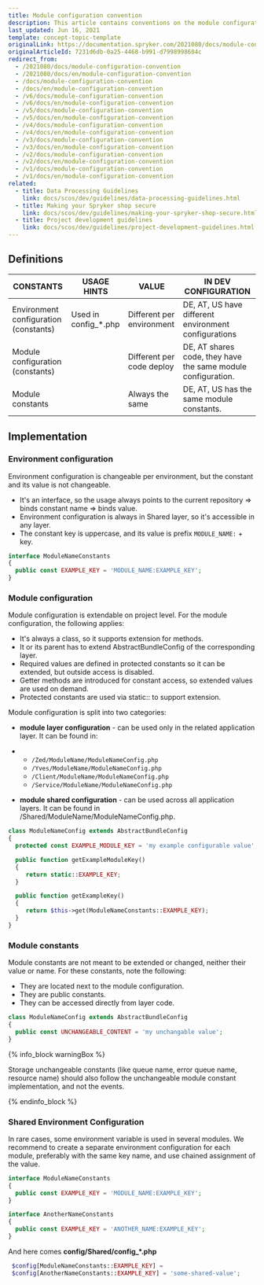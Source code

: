 ```yaml
---
title: Module configuration convention
description: This article contains conventions on the module configuration.
last_updated: Jun 16, 2021
template: concept-topic-template
originalLink: https://documentation.spryker.com/2021080/docs/module-configuration-convention
originalArticleId: 7231d6db-0a25-4468-b991-d7998998604c
redirect_from:
  - /2021080/docs/module-configuration-convention
  - /2021080/docs/en/module-configuration-convention
  - /docs/module-configuration-convention
  - /docs/en/module-configuration-convention
  - /v6/docs/module-configuration-convention
  - /v6/docs/en/module-configuration-convention
  - /v5/docs/module-configuration-convention
  - /v5/docs/en/module-configuration-convention
  - /v4/docs/module-configuration-convention
  - /v4/docs/en/module-configuration-convention
  - /v3/docs/module-configuration-convention
  - /v3/docs/en/module-configuration-convention
  - /v2/docs/module-configuration-convention
  - /v2/docs/en/module-configuration-convention
  - /v1/docs/module-configuration-convention
  - /v1/docs/en/module-configuration-convention
related:
  - title: Data Processing Guidelines
    link: docs/scos/dev/guidelines/data-processing-guidelines.html
  - title: Making your Spryker shop secure
    link: docs/scos/dev/guidelines/making-your-spryker-shop-secure.html
  - title: Project development guidelines
    link: docs/scos/dev/guidelines/project-development-guidelines.html
---
```


## Definitions

| CONSTANTS    | USAGE HINTS   | VALUE     | IN DEV CONFIGURATION    |
| ------------------ | ------------------ | ----------------- | ---------------- |
| Environment configuration (constants) | Used in config_*.php | Different per environment | DE, AT, US have different environment configurations         |
| Module configuration (constants)      |                      | Different per code deploy | DE, AT shares code, they have the same module configuration. |
| Module constants                      |                      | Always the same           | DE, AT, US has the same module constants.                    |

## Implementation

### Environment configuration

Environment configuration is changeable per environment, but the constant and its value is not changeable.

* It's an interface, so the usage always points to the current repository => binds constant name => binds value.
* Environment configuration is always in Shared layer, so it's accessible in any layer.
* The constant key is uppercase, and its value is prefix `MODULE_NAME:` + key.

```php
interface ModuleNameConstants
{
  public const EXAMPLE_KEY = 'MODULE_NAME:EXAMPLE_KEY';
}
```

### Module configuration

Module configuration is extendable on project level. For the module configuration, the following applies:

* It's always a class, so it supports extension for methods.
* It or its parent has to extend AbstractBundleConfig of the corresponding layer.
* Required values are defined in protected constants so it can be extended, but outside access is disabled.
* Getter methods are introduced for constant access, so extended values are used on demand.
* Protected constants are used via static:: to support extension.

Module configuration is split into two categories:

* **module layer configuration** - can be used only in the related application layer. It can be found in:

* * `/Zed/ModuleName/ModuleNameConfig.php`
  * `/Yves/ModuleName/ModuleNameConfig.php`
  * `/Client/ModuleName/ModuleNameConfig.php`
  * `/Service/ModuleName/ModuleNameConfig.php`

* **module shared configuration** - can be used across all application layers. It can be found in /Shared/ModuleName/ModuleNameConfig.php.

```php
class ModuleNameConfig extends AbstractBundleConfig
{
  protected const EXAMPLE_MODULE_KEY = 'my example configurable value';

  public function getExampleModuleKey()
  {
     return static::EXAMPLE_KEY;
  }

  public function getExampleKey()
  {
     return $this->get(ModuleNameConstants::EXAMPLE_KEY);
  }
}
```

### Module constants

Module constants are not meant to be extended or changed, neither their value or name. For these constants, note the following:

* They are located next to the module configuration.
* They are public constants.
* They can be accessed directly from layer code.

```php
class ModuleNameConfig extends AbstractBundleConfig
{
  public const UNCHANGEABLE_CONTENT = 'my unchangable value';
}
```

{% info_block warningBox %}

Storage unchangeable constants (like queue name, error queue name, resource name) should also follow the unchangeable module constant implementation, and not the events.

{% endinfo_block %}

### Shared Environment Configuration

In rare cases, some environment variable is used in several modules.
We recommend to create a separate environment configuration for each module, preferably with the same key name, and use chained assignment of the value.

```php
interface ModuleNameConstants
{
  public const EXAMPLE_KEY = 'MODULE_NAME:EXAMPLE_KEY';
}
```

```php
interface AnotherNameConstants
{
  public const EXAMPLE_KEY = 'ANOTHER_NAME:EXAMPLE_KEY';
}
```

And here comes **config/Shared/config_*.php**
```php
 $config[ModuleNameConstants::EXAMPLE_KEY] =
 $config[AnotherNameConstants::EXAMPLE_KEY] = 'some-shared-value';
```
